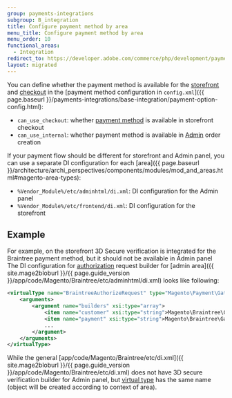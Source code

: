 ```yaml
---
group: payments-integrations
subgroup: B_integration
title: Configure payment method by area
menu_title: Configure payment method by area
menu_order: 10
functional_areas:
  - Integration
redirect_to: https://developer.adobe.com/commerce/php/development/payments-integrations/base-integration/admin-integration/
layout: migrated
---
```


You can define whether the payment method is available for the [storefront](https://glossary.magento.com/storefront) and [checkout](https://glossary.magento.com/checkout) in the [payment method configuration in `config.xml`]({{ page.baseurl }}/payments-integrations/base-integration/payment-option-config.html):

-  `can_use_checkout`: whether [payment method](https://glossary.magento.com/payment-method) is available in storefront checkout
-  `can_use_internal`: whether payment method is available in [Admin](https://glossary.magento.com/admin) order creation

If your payment flow should be different for storefront and Admin panel, you can use a separate DI configuration for each [area]({{ page.baseurl }}/architecture/archi_perspectives/components/modules/mod_and_areas.html#magento-area-types):

-  `%Vendor_Module%/etc/adminhtml/di.xml`: DI configuration for the Admin panel
-  `%Vendor_Module%/etc/frontend/di.xml`: DI configuration for the storefront

## Example

For example, on the storefront 3D Secure verification is integrated for the Braintree payment method, but it should not be available in Admin panel
The DI configuration for [authorization](https://glossary.magento.com/authorization) request builder for [admin area]({{ site.mage2bloburl }}/{{ page.guide_version }}/app/code/Magento/Braintree/etc/adminhtml/di.xml) looks like following:

```xml
<virtualType name="BraintreeAuthorizeRequest" type="Magento\Payment\Gateway\Request\BuilderComposite">
    <arguments>
        <argument name="builders" xsi:type="array">
            <item name="customer" xsi:type="string">Magento\Braintree\Gateway\Request\CustomerDataBuilder</item>
            <item name="payment" xsi:type="string">Magento\Braintree\Gateway\Request\PaymentDataBuilder</item>
            ...
        </argument>
    </arguments>
</virtualType>
```

While the general [app/code/Magento/Braintree/etc/di.xml]({{ site.mage2bloburl }}/{{ page.guide_version }}/app/code/Magento/Braintree/etc/di.xml) does not have 3D secure verification builder for Admin panel, but [virtual type](https://glossary.magento.com/virtual-type) has the same name (object will be created according to context of area).
